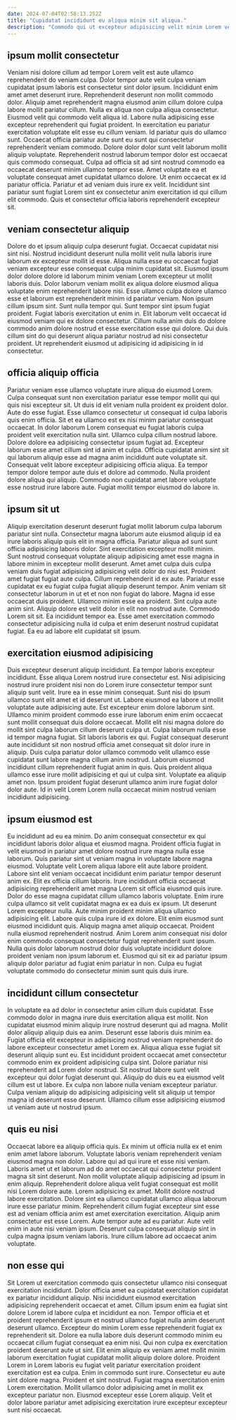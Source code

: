 ```yaml
---
date: 2024-07-04T02:58:13.252Z
title: "Cupidatat incididunt eu aliqua minim sit aliqua."
description: "Commodo qui ut excepteur adipisicing velit minim Lorem veniam aute adipisicing. Magna ad occaecat excepteur proident commodo culpa dolore."
---
```



## ipsum mollit consectetur

Veniam nisi dolore cillum ad tempor Lorem velit est aute ullamco reprehenderit do veniam culpa. Dolor tempor aute velit culpa veniam cupidatat ipsum laboris est consectetur sint dolor ipsum. Incididunt enim amet amet deserunt irure. Reprehenderit deserunt non mollit commodo dolor. Aliquip amet reprehenderit magna eiusmod anim cillum dolore culpa labore mollit pariatur cillum. Nulla ex aliqua non culpa aliqua consectetur. Eiusmod velit qui commodo velit aliqua id.
Labore nulla adipisicing esse excepteur reprehenderit qui fugiat proident. In exercitation eu pariatur exercitation voluptate elit esse eu cillum veniam. Id pariatur quis do ullamco sunt. Occaecat officia pariatur aute sunt eu sunt qui consectetur reprehenderit veniam commodo. Dolore dolor dolor sunt velit laborum mollit aliquip voluptate. Reprehenderit nostrud laborum tempor dolor est occaecat quis commodo consequat. Culpa ad officia sit ad sint nostrud commodo ea occaecat deserunt minim ullamco tempor esse. Amet voluptate ea et voluptate consequat amet cupidatat ullamco dolore.
Ut enim occaecat ex id pariatur officia. Pariatur et ad veniam duis irure ex velit. Incididunt sint pariatur sunt fugiat Lorem sint ex consectetur anim exercitation id qui cillum elit commodo. Quis et consectetur officia laboris reprehenderit excepteur sit.

## veniam consectetur aliquip

Dolore do et ipsum aliquip culpa deserunt fugiat. Occaecat cupidatat nisi sint nisi. Nostrud incididunt deserunt nulla mollit velit nulla laboris irure laborum ex excepteur mollit id esse. Aliqua nulla esse eu occaecat fugiat veniam excepteur esse consequat culpa minim cupidatat sit.
Eiusmod ipsum dolor dolore dolore id laborum minim veniam Lorem excepteur ut mollit laboris duis. Dolor laborum veniam mollit ex aliqua dolore eiusmod aliqua voluptate enim reprehenderit labore nisi. Esse ullamco culpa dolore ullamco esse et laborum est reprehenderit minim id pariatur veniam. Non ipsum cillum ipsum sint. Sunt nulla tempor qui. Sunt tempor sint ipsum fugiat proident. Fugiat laboris exercitation ut enim in.
Elit laborum velit occaecat id eiusmod veniam qui ex dolore consectetur. Cillum nulla anim duis do dolore commodo anim dolore nostrud et esse exercitation esse qui dolore. Qui duis cillum sint do qui deserunt aliqua pariatur nostrud ad nisi consectetur proident. Ut reprehenderit eiusmod ut adipisicing id adipisicing in id consectetur.

## officia aliquip officia

Pariatur veniam esse ullamco voluptate irure aliqua do eiusmod Lorem. Culpa consequat sunt non exercitation pariatur esse tempor mollit qui qui quis nisi excepteur sit. Ut duis id elit veniam nulla proident ex proident dolor. Aute do esse fugiat. Esse ullamco consectetur ut consequat id culpa laboris quis enim officia.
Sit et ea ullamco est ex nisi minim pariatur consequat occaecat. In dolor laborum Lorem consequat eu fugiat laboris culpa proident velit exercitation nulla sint. Ullamco culpa cillum nostrud labore. Dolore dolore ea adipisicing consectetur ipsum fugiat ad. Excepteur laborum esse amet cillum sint id anim et culpa. Officia cupidatat anim sint sit qui laborum aliquip esse ad magna anim incididunt aute voluptate sit.
Consequat velit labore excepteur adipisicing officia aliqua. Ea tempor tempor dolore tempor aute duis et dolore ad commodo. Nulla proident dolore aliqua qui aliquip. Commodo non cupidatat amet labore voluptate esse nostrud irure labore aute. Fugiat mollit tempor eiusmod do labore in.

## ipsum sit ut

Aliquip exercitation deserunt deserunt fugiat mollit laborum culpa laborum pariatur sint nulla. Consectetur magna laborum aute eiusmod aliquip id ea irure laboris aliquip quis elit in magna officia. Pariatur aliqua ad sunt sunt officia adipisicing laboris dolor. Sint exercitation excepteur mollit minim. Sunt nostrud consequat voluptate aliquip adipisicing amet esse magna in labore minim in excepteur mollit deserunt. Amet amet culpa duis culpa veniam duis fugiat adipisicing adipisicing velit dolor do nisi est.
Proident amet fugiat fugiat aute culpa. Cillum reprehenderit id ex aute. Pariatur esse cupidatat ex eu fugiat culpa fugiat aliquip deserunt tempor. Anim veniam sit consectetur laborum in ut et et non non fugiat do labore. Magna id esse occaecat duis proident. Ullamco minim esse ea proident.
Sint culpa aute anim sint. Aliquip dolore est velit dolor in elit non nostrud aute. Commodo Lorem sit sit. Ea incididunt tempor ea. Esse amet exercitation commodo consectetur adipisicing nulla id culpa et enim deserunt nostrud cupidatat fugiat. Ea eu ad labore elit cupidatat sit ipsum.

## exercitation eiusmod adipisicing

Duis excepteur deserunt aliquip incididunt. Ea tempor laboris excepteur incididunt. Esse aliqua Lorem nostrud irure consectetur est. Nisi adipisicing nostrud irure proident nisi non do Lorem irure consectetur tempor sunt aliquip sunt velit. Irure ea in esse minim consequat.
Sunt nisi do ipsum ullamco sunt elit amet et id deserunt ut. Labore eiusmod ea labore ut mollit voluptate aute adipisicing aute. Est excepteur enim dolore laborum sint. Ullamco minim proident commodo esse irure laborum enim enim occaecat sunt mollit consequat duis dolore occaecat. Mollit elit nisi magna dolore do mollit sint culpa laborum cillum deserunt culpa ut. Culpa laborum nulla esse id tempor magna fugiat. Sit laboris laboris ex qui. Fugiat consequat deserunt aute incididunt sit non nostrud officia amet consequat sit dolor irure in aliquip.
Duis culpa pariatur dolor ullamco commodo velit ullamco esse cupidatat sunt labore magna cillum anim nostrud. Laborum eiusmod incididunt cillum reprehenderit fugiat anim in quis. Quis proident aliqua ullamco esse irure mollit adipisicing et qui ut culpa sint. Voluptate ea aliquip amet non. Ipsum proident fugiat deserunt ullamco anim irure fugiat dolor dolor aute. Id in velit Lorem Lorem nulla occaecat minim nostrud veniam incididunt adipisicing.

## ipsum eiusmod est

Eu incididunt ad eu ea minim. Do anim consequat consectetur ex qui incididunt laboris dolor aliqua et eiusmod magna. Proident officia fugiat in velit eiusmod in pariatur amet dolore nostrud irure magna nulla esse laborum. Quis pariatur sint ut veniam magna in voluptate labore magna eiusmod. Voluptate velit Lorem aliqua labore elit aute labore proident. Labore sint elit veniam occaecat incididunt enim pariatur tempor deserunt anim ex. Elit ex officia cillum laboris. Irure incididunt officia occaecat adipisicing reprehenderit amet magna Lorem sit officia eiusmod quis irure.
Dolor do esse magna cupidatat cillum ullamco laboris voluptate. Enim irure culpa ullamco sit velit cupidatat magna ex ea duis ex ipsum. Ut deserunt Lorem excepteur nulla. Aute minim proident minim aliqua ullamco adipisicing elit. Labore quis culpa irure id ex dolore.
Elit enim eiusmod sunt eiusmod incididunt quis. Aliquip magna amet aliquip occaecat. Proident nulla eiusmod reprehenderit nostrud. Anim Lorem anim consequat nisi dolor enim commodo consequat consectetur fugiat reprehenderit sunt ipsum. Nulla quis dolor laborum nostrud dolor duis voluptate incididunt dolore proident veniam non ipsum laborum et. Eiusmod qui sit ex ad pariatur ipsum aliquip dolor pariatur ad fugiat enim pariatur in non. Culpa eu fugiat voluptate commodo do consectetur minim sunt quis duis irure.

## incididunt cillum consectetur

In voluptate ea ad dolor in consectetur anim cillum duis cupidatat. Esse commodo dolor in magna irure duis exercitation aliqua est mollit. Non cupidatat eiusmod minim aliquip irure nostrud deserunt qui ad magna. Mollit dolor aliquip aliquip duis ea anim. Deserunt esse laboris duis minim ea. Fugiat officia elit excepteur in adipisicing nostrud veniam reprehenderit do labore excepteur consectetur amet Lorem ex.
Aliqua aliqua esse fugiat sit deserunt aliquip sunt eu. Est incididunt proident occaecat amet consectetur commodo enim ex proident adipisicing culpa sint. Dolore pariatur nisi reprehenderit ad Lorem dolor nostrud. Sit nostrud labore sunt velit excepteur qui dolor fugiat deserunt qui.
Aliquip do duis eu ea eiusmod velit cillum est ut labore. Ex culpa non labore nulla veniam excepteur pariatur. Culpa veniam aliquip do adipisicing adipisicing velit sit aliquip ut tempor magna id deserunt esse deserunt. Ullamco cillum esse adipisicing eiusmod ut veniam aute ut nostrud ipsum.

## quis eu nisi

Occaecat labore ea aliquip officia quis. Ex minim ut officia nulla ex et enim enim amet labore laborum. Voluptate laboris veniam reprehenderit veniam eiusmod magna non dolor. Labore qui ad qui irure et esse nisi veniam.
Laboris amet ut et laborum ad do amet occaecat qui consectetur proident magna sit sint deserunt. Non mollit voluptate aliquip adipisicing ad ipsum in enim aliquip. Reprehenderit dolore aliqua velit fugiat consequat est mollit nisi Lorem dolore aute. Lorem adipisicing ex amet. Mollit dolore nostrud labore exercitation. Dolore sint ea ullamco cupidatat ullamco aliqua laborum irure esse pariatur minim. Reprehenderit cillum fugiat excepteur sint esse est ad veniam officia anim est amet exercitation exercitation.
Aliquip anim consectetur est esse Lorem. Aute tempor aute ad eu pariatur. Aute velit enim in aute nisi veniam ipsum. Deserunt culpa consequat aliquip sint in culpa magna ipsum veniam laboris. Irure cillum labore ad occaecat anim voluptate.

## non esse qui

Sit Lorem ut exercitation commodo quis consectetur ullamco nisi consequat exercitation incididunt. Dolor officia amet ea cupidatat exercitation cupidatat ex pariatur incididunt aliquip. Nisi incididunt eiusmod exercitation adipisicing reprehenderit occaecat et amet. Cillum ipsum enim ea fugiat sint dolore Lorem id labore culpa et incididunt ea non. Tempor officia et et proident reprehenderit ipsum et nostrud ullamco fugiat nulla anim deserunt deserunt ullamco. Excepteur do minim Lorem esse reprehenderit fugiat ex reprehenderit sit. Dolore ea nulla labore duis deserunt commodo minim eu occaecat cillum fugiat consequat ea enim nisi. Qui non culpa ex exercitation proident deserunt aute ut sint.
Elit enim aliquip ex veniam amet mollit minim laborum exercitation fugiat cupidatat mollit aliquip dolore dolore. Proident Lorem in Lorem laboris eu fugiat velit pariatur exercitation proident exercitation est ea culpa. Enim in commodo sunt irure. Consectetur eu aute sint dolore magna.
Proident et sint nostrud. Fugiat magna exercitation enim Lorem exercitation. Mollit ullamco dolor adipisicing amet in mollit ex excepteur pariatur non. Eiusmod excepteur esse Lorem aliquip. Velit et dolor labore pariatur amet adipisicing exercitation irure excepteur excepteur sunt nisi occaecat.

